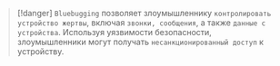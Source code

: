 
> [!danger] 
> `Bluebugging` позволяет злоумышленнику `контролировать устройство жертвы`, включая `звонки, сообщения`, а также `данные с устройства`. Используя уязвимости безопасности, злоумышленники могут получать `несанкционированный доступ` к устройству.


